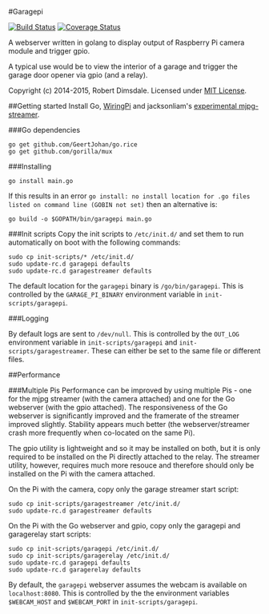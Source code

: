 #Garagepi

[![Build Status](https://travis-ci.org/robdimsdale/garagepi.svg?branch=master)](https://travis-ci.org/robdimsdale/garagepi) [![Coverage Status](https://img.shields.io/coveralls/robdimsdale/garagepi.svg)](https://coveralls.io/r/robdimsdale/garagepi?branch=master)

A webserver written in golang to display output of Raspberry Pi camera module and trigger gpio.

A typical use would be to view the interior of a garage and trigger the garage door opener via gpio (and a relay).

Copyright (c) 2014-2015, Robert Dimsdale. Licensed under [MIT License].

##Getting started
Install Go, [WiringPi] and jacksonliam's [experimental mjpg-streamer].

###Go dependencies
```
go get github.com/GeertJohan/go.rice
go get github.com/gorilla/mux
```

###Installing
```
go install main.go
```
If this results in an error `go install: no install location for .go files listed on command line (GOBIN not set)` then an alternative is:
```
go build -o $GOPATH/bin/garagepi main.go
```

###Init scripts
Copy the init scripts to `/etc/init.d/` and set them to run automatically on boot with the following commands:

```
sudo cp init-scripts/* /etc/init.d/
sudo update-rc.d garagepi defaults
sudo update-rc.d garagestreamer defaults
```

The default location for the `garagepi` binary is `/go/bin/garagepi`. This is controlled by the `GARAGE_PI_BINARY` environment variable in `init-scripts/garagepi`.

###Logging

By default logs are sent to `/dev/null`. This is controlled by the `OUT_LOG` environment variable in `init-scripts/garagepi` and `init-scripts/garagestreamer`. These can either be set to the same file or different files.

##Performance

###Multiple Pis
Performance can be improved by using multiple Pis - one for the mjpg streamer (with the camera attached) and one for the Go webserver (with the gpio attached). The responsiveness of the Go webserver is significantly improved and the framerate of the streamer improved slightly. Stability appears much better (the webserver/streamer crash more frequently when co-located on the same Pi).

The gpio utility is lightweight and so it may be installed on both, but it is only required to be installed on the Pi directly attached to the relay. The streamer utility, however, requires much more resouce and therefore should only be installed on the Pi with the camera attached.

On the Pi with the camera, copy only the garage streamer start script:

```
sudo cp init-scripts/garagestreamer /etc/init.d/
sudo update-rc.d garagestreamer defaults
```

On the Pi with the Go webserver and gpio, copy only the garagepi and garagerelay start scripts:

```
sudo cp init-scripts/garagepi /etc/init.d/
sudo cp init-scripts/garagerelay /etc/init.d/
sudo update-rc.d garagepi defaults
sudo update-rc.d garagerelay defaults
```

By default, the `garagepi` webserver assumes the webcam is available on `localhost:8080`. This is controlled by the the environment variables `$WEBCAM_HOST` and `$WEBCAM_PORT` in `init-scripts/garagepi`.

[MIT License]: https://github.com/robdimsdale/garagepi/raw/master/LICENSE

[WiringPi]: https://github.com/WiringPi/WiringPi

[experimental mjpg-streamer]: https://github.com/jacksonliam/mjpg-streamer
